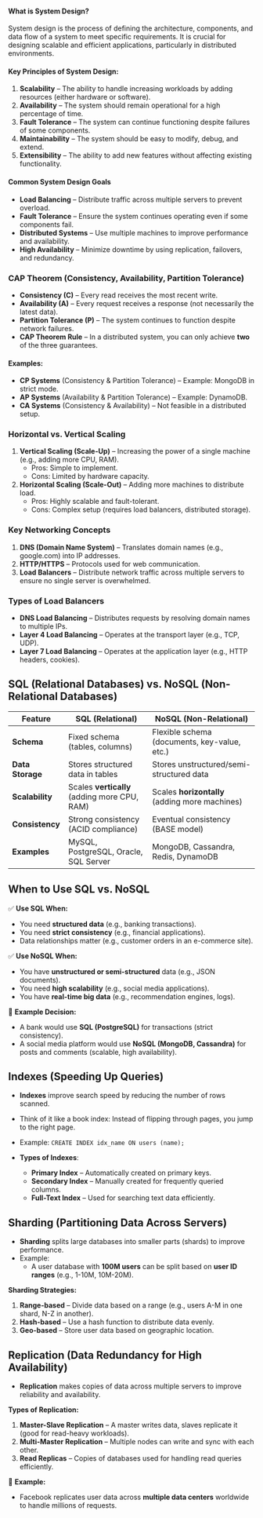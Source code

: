 #### **What is System Design?**

System design is the process of defining the architecture, components, and data flow of a system to meet specific requirements. It is crucial for designing scalable and efficient applications, particularly in distributed environments.

#### **Key Principles of System Design:**

1. **Scalability** – The ability to handle increasing workloads by adding resources (either hardware or software).
2. **Availability** – The system should remain operational for a high percentage of time.
3. **Fault Tolerance** – The system can continue functioning despite failures of some components.
4. **Maintainability** – The system should be easy to modify, debug, and extend.
5. **Extensibility** – The ability to add new features without affecting existing functionality.

#### **Common System Design Goals**

- **Load Balancing** – Distribute traffic across multiple servers to prevent overload.
- **Fault Tolerance** – Ensure the system continues operating even if some components fail.
- **Distributed Systems** – Use multiple machines to improve performance and availability.
- **High Availability** – Minimize downtime by using replication, failovers, and redundancy.

### **CAP Theorem (Consistency, Availability, Partition Tolerance)**

- **Consistency (C)** – Every read receives the most recent write.
- **Availability (A)** – Every request receives a response (not necessarily the latest data).
- **Partition Tolerance (P)** – The system continues to function despite network failures.
- **CAP Theorem Rule** – In a distributed system, you can only achieve **two** of the three guarantees.
#### **Examples:**

- **CP Systems** (Consistency & Partition Tolerance) – Example: MongoDB in strict mode.
- **AP Systems** (Availability & Partition Tolerance) – Example: DynamoDB.
- **CA Systems** (Consistency & Availability) – Not feasible in a distributed setup.
### **Horizontal vs. Vertical Scaling**

1. **Vertical Scaling (Scale-Up)** – Increasing the power of a single machine (e.g., adding more CPU, RAM).
    - Pros: Simple to implement.
    - Cons: Limited by hardware capacity.
2. **Horizontal Scaling (Scale-Out)** – Adding more machines to distribute load.
    - Pros: Highly scalable and fault-tolerant.
    - Cons: Complex setup (requires load balancers, distributed storage).

### **Key Networking Concepts**

1. **DNS (Domain Name System)** – Translates domain names (e.g., google.com) into IP addresses.
2. **HTTP/HTTPS** – Protocols used for web communication.
3. **Load Balancers** – Distribute network traffic across multiple servers to ensure no single server is overwhelmed.

### **Types of Load Balancers**

- **DNS Load Balancing** – Distributes requests by resolving domain names to multiple IPs.
- **Layer 4 Load Balancing** – Operates at the transport layer (e.g., TCP, UDP).
- **Layer 7 Load Balancing** – Operates at the application layer (e.g., HTTP headers, cookies).

## SQL (Relational Databases) vs. NoSQL (Non-Relational Databases)

| Feature          | SQL (Relational)                             | NoSQL (Non-Relational)                         |
| ---------------- | -------------------------------------------- | ---------------------------------------------- |
| **Schema**       | Fixed schema (tables, columns)               | Flexible schema (documents, key-value, etc.)   |
| **Data Storage** | Stores structured data in tables             | Stores unstructured/semi-structured data       |
| **Scalability**  | Scales **vertically** (adding more CPU, RAM) | Scales **horizontally** (adding more machines) |
| **Consistency**  | Strong consistency (ACID compliance)         | Eventual consistency (BASE model)              |
| **Examples**     | MySQL, PostgreSQL, Oracle, SQL Server        | MongoDB, Cassandra, Redis, DynamoDB            |
## When to Use SQL vs. NoSQL

✅ **Use SQL When:**

- You need **structured data** (e.g., banking transactions).
- You need **strict consistency** (e.g., financial applications).
- Data relationships matter (e.g., customer orders in an e-commerce site).

✅ **Use NoSQL When:**

- You have **unstructured or semi-structured** data (e.g., JSON documents).
- You need **high scalability** (e.g., social media applications).
- You have **real-time big data** (e.g., recommendation engines, logs).

📌 **Example Decision:**

- A bank would use **SQL (PostgreSQL)** for transactions (strict consistency).
- A social media platform would use **NoSQL (MongoDB, Cassandra)** for posts and comments (scalable, high availability).
## Indexes (Speeding Up Queries)

- **Indexes** improve search speed by reducing the number of rows scanned.
- Think of it like a book index: Instead of flipping through pages, you jump to the right page.
- Example:
    `CREATE INDEX idx_name ON users (name);`

- **Types of Indexes**:
    - **Primary Index** – Automatically created on primary keys.
    - **Secondary Index** – Manually created for frequently queried columns.
    - **Full-Text Index** – Used for searching text data efficiently.
## Sharding (Partitioning Data Across Servers)

- **Sharding** splits large databases into smaller parts (shards) to improve performance.
- Example:
    - A user database with **100M users** can be split based on **user ID ranges** (e.g., 1-10M, 10M-20M).

**Sharding Strategies:**

1. **Range-based** – Divide data based on a range (e.g., users A-M in one shard, N-Z in another).
2. **Hash-based** – Use a hash function to distribute data evenly.
3. **Geo-based** – Store user data based on geographic location.
## Replication (Data Redundancy for High Availability)

- **Replication** makes copies of data across multiple servers to improve reliability and availability.

**Types of Replication:**

1. **Master-Slave Replication** – A master writes data, slaves replicate it (good for read-heavy workloads).
2. **Multi-Master Replication** – Multiple nodes can write and sync with each other.
3. **Read Replicas** – Copies of databases used for handling read queries efficiently.

📌 **Example:**

- Facebook replicates user data across **multiple data centers** worldwide to handle millions of requests.

